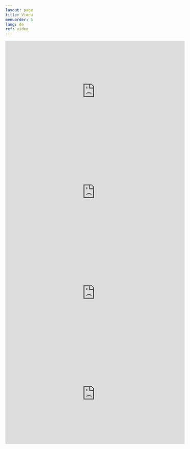 ```yaml
---
layout: page
title: Video
menuorder: 5
lang: de
ref: video
---
```

<iframe width="560" height="315" src="https://www.youtube.com/embed/ryRgDhy5AQs?rel=0" frameborder="0" allow="autoplay" allowfullscreen></iframe>

<iframe width="560" height="315" src="https://www.youtube.com/embed/gO-LdTHOQiM" frameborder="0" allow="autoplay" allowfullscreen></iframe>

<iframe width="560" height="315" src="https://www.youtube.com/embed/llheTtfspfc" frameborder="0" allow="autoplay; encrypted-media" allowfullscreen></iframe>

<iframe width="560" height="315" src="https://www.youtube.com/embed/vaDi6sax8W8?rel=0" frameborder="0" allow="autoplay; encrypted-media" allowfullscreen></iframe>







